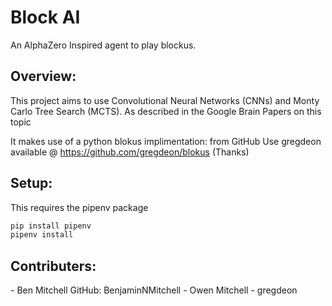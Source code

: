 <h1>Block AI</h1>

An AlphaZero Inspired agent to play blockus.


<h2>Overview:</h2>

This project aims to use Convolutional Neural Networks (CNNs) and Monty Carlo Tree Search (MCTS).
As described in the Google Brain Papers on this topic

It makes use of a python blokus implimentation: from GitHub Use gregdeon available @ https://github.com/gregdeon/blokus (Thanks)
    

<h2>Setup:</h2>
This requires the pipenv package

``` python
pip install pipenv
pipenv install
```

<h2>Contributers:</h2>
- Ben Mitchell  GitHub: BenjaminNMitchell
- Owen Mitchell 
- gregdeon 

